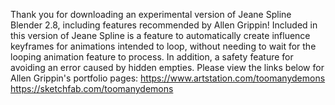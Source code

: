 Thank you for downloading an experimental version of Jeane Spline Blender 2.8, including features recommended by Allen Grippin!
Included in this version of Jeane Spline is a feature to automatically create influence keyframes for animations intended to loop, without needing to wait for the looping animation feature to process. In addition, a safety feature for avoiding an error caused by hidden empties.
Please view the links below for Allen Grippin's portfolio pages:
https://www.artstation.com/toomanydemons
https://sketchfab.com/toomanydemons
